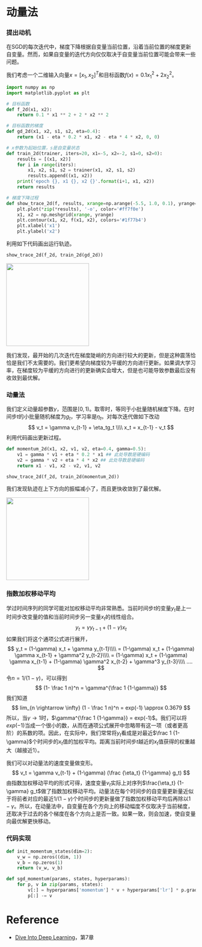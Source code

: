 # 动量法

### 提出动机

在SGD的每次迭代中，梯度下降根据自变量当前位置，沿着当前位置的梯度更新自变量。然而，如果自变量的迭代方向仅仅取决于自变量当前位置可能会带来一些问题。

我们考虑一个二维输入向量$x = [x_1,x_2]^T$和目标函数$f(x) =0.1x_1^2+2x_2^2$。

```python
import numpy as np
import matplotlib.pyplot as plt

# 目标函数
def f_2d(x1, x2):
    return 0.1 * x1 ** 2 + 2 * x2 ** 2

# 目标函数的梯度
def gd_2d(x1, x2, s1, s2, eta=0.4):
    return (x1 - eta * 0.2 * x1, x2 - eta * 4 * x2, 0, 0)

# x参数为起始位置，s是自变量状态
def train_2d(trainer, iters=20, x1=-5, x2=-2, s1=0, s2=0): 
    results = [(x1, x2)]
    for i in range(iters):
        x1, x2, s1, s2 = trainer(x1, x2, s1, s2)
        results.append((x1, x2))
    print('epoch {}, x1 {}, x2 {}'.format(i+1, x1, x2))
    return results

# 梯度下降过程
def show_trace_2d(f, results, xrange=np.arange(-5.5, 1.0, 0.1), yrange=np.arange(-3.0, 2.0, 0.1)):  
    plt.plot(*zip(*results), '-o', color='#ff7f0e')
    x1, x2 = np.meshgrid(xrange, yrange)
    plt.contour(x1, x2, f(x1, x2), colors='#1f77b4')
    plt.xlabel('x1')
    plt.ylabel('x2')
```

利用如下代码画出运行轨迹。

```python
show_trace_2d(f_2d, train_2d(gd_2d))
```



<img src="https://i.postimg.cc/HxGMkLPx/SGD.png" height=220>

我们发现，最开始的几次迭代在梯度陡峭的方向进行较大的更新，但是这种震荡恰恰是我们不太需要的。我们更希望向梯度较为平缓的方向进行更新。如果调大学习率，在梯度较为平缓的方向进行的更新确实会增大，但是也可能导致参数最后没有收敛到最优解。

### 动量法

我们定义动量超参数$\gamma$，范围是$[0,1)$。取零时，等同于小批量随机梯度下降。在时间步$t$的小批量随机梯度为$g_t$，学习率是$\eta_t$。对每次迭代做如下改动
$$
v_t = \gamma v_{t-1} + \eta_tg_t \\\\
x_t = x_{t-1} - v_t
$$
利用代码画出更新过程。

```python
def momentum_2d(x1, x2, v1, v2, eta=0.4, gamma=0.5):
    v1 = gamma * v1 + eta * 0.2 * x1 ## 此处导数是硬编码
    v2 = gamma * v2 + eta * 4 * x2 ## 此处导数是硬编码
    return x1 - v1, x2 - v2, v1, v2

show_trace_2d(f_2d, train_2d(momentum_2d))
```

我们发现轨迹在上下方向的振幅减小了，而且更快收敛到了最优解。

<img src="https://i.postimg.cc/N0TVNBLX/SGD-momentum.png" height=220>

### 指数加权移动平均

学过时间序列的同学可能对加权移动平均非常熟悉。当前时间步$t$的变量$y_t$是上一时间步改变量的值和当前时间步另一变量$x_t$的线性组合。
$$
y_t = \gamma y_{t-1} + (1-\gamma) x_t
$$
如果我们将这个通项公式进行展开，
$$
y_t = (1-\gamma) x_t + \gamma y_{t-1}\\\\
= (1-\gamma) x_t + (1-\gamma) \gamma x_{t-1} + \gamma^2 y_{t-2}\\\\
= (1-\gamma) x_t + (1-\gamma) \gamma x_{t-1} + (1-\gamma) \gamma^2 x_{t-2} + \gamma^3 y_{t-3}\\\\
....
$$
令$n=1/(1-\gamma)$，可以得到
$$
(1- \frac 1 n)^n = \gamma^{\frac 1 {1-\gamma}}
$$
我们知道
$$
lim_{n \rightarrow \infty} (1 - \frac 1 n)^n = exp(-1) \approx 0.3679
$$
所以，当$\gamma \rightarrow 1$时，$\gamma^{\frac 1 {1-\gamma}} = exp(-1)$。我们可以将$exp(-1)$当成一个很小的数，从而在通项公式展开中忽略带有这一项（或者更高阶）的系数的项。因此，在实际中，我们常常将$y_t$看成是对最近$\frac 1 {1-\gamma}$个时间步的$x_t$值的加权平均。距离当前时间步$t$越近的$x_t$值获得的权重越大（越接近1）。

我们可以对动量法的速度变量做变形。
$$
v_t = \gamma v_{t-1} + (1-\gamma) (\frac {\eta_t} {1-\gamma} g_t)
$$
由指数加权移动平均的形式可得，速度变量$v_t$实际上对序列$\frac{\eta_t} {1-\gamma} g_t$做了指数加权移动平均。动量法在每个时间步的自变量更新量近似于将前者对应的最近$1/(1−\gamma)$个时间步的更新量做了指数加权移动平均后再除以$1−\gamma$。所以，在动量法中，自变量在各个方向上的移动幅度不仅取决于当前梯度，还取决于过去的各个梯度在各个方向上是否一致。如果一致，则会加速，使自变量向最优解更快移动。

### 代码实现

```python
def init_momentum_states(dim=2):
    v_w = np.zeros((dim, 1))
    v_b = np.zeros(1)
    return (v_w, v_b)

def sgd_momentum(params, states, hyperparams):
    for p, v in zip(params, states):
        v[:] = hyperparams['momentum'] * v + hyperparams['lr'] * p.grad
        p[:] -= v
```



# Reference

- [Dive Into Deep Learning](http://zh.gluon.ai/chapter_recurrent-neural-networks/rnn.html)，第7章